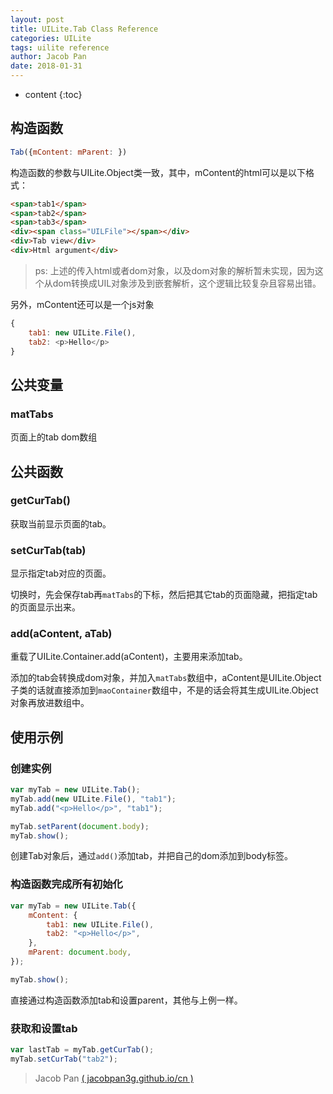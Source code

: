 ```yaml
---
layout: post
title: UILite.Tab Class Reference
categories: UILite
tags: uilite reference
author: Jacob Pan
date: 2018-01-31
---
```


* content
{:toc}


## 构造函数

```js
Tab({mContent: mParent: })
```

构造函数的参数与UILite.Object类一致，其中，mContent的html可以是以下格式：

```html
<span>tab1</span>
<span>tab2</span>
<span>tab3</span>
<div><span class="UILFile"></span></div>
<div>Tab view</div>
<div>Html argument</div>
```
> ps: 上述的传入html或者dom对象，以及dom对象的解析暂未实现，因为这个从dom转换成UIL对象涉及到嵌套解析，这个逻辑比较复杂且容易出错。

另外，mContent还可以是一个js对象

```js
{
    tab1: new UILite.File(),
    tab2: <p>Hello</p>
}
```

## 公共变量

### matTabs

页面上的tab dom数组


## 公共函数

### getCurTab()

获取当前显示页面的tab。

### setCurTab(tab)

显示指定tab对应的页面。

切换时，先会保存tab再`matTabs`的下标，然后把其它tab的页面隐藏，把指定tab的页面显示出来。

### add(aContent, aTab)

重载了UILite.Container.add(aContent)，主要用来添加tab。

添加的tab会转换成dom对象，并加入`matTabs`数组中，aContent是UILite.Object子类的话就直接添加到`maoContainer`数组中，不是的话会将其生成UILite.Object对象再放进数组中。


## 使用示例

### 创建实例

```js
var myTab = new UILite.Tab();
myTab.add(new UILite.File(), "tab1");
myTab.add("<p>Hello</p>", "tab1");

myTab.setParent(document.body);
myTab.show();
```
创建Tab对象后，通过`add()`添加tab，并把自己的dom添加到body标签。

### 构造函数完成所有初始化

```js
var myTab = new UILite.Tab({
    mContent: {
        tab1: new UILite.File(),
        tab2: "<p>Hello</p>",
    },
    mParent: document.body,
});

myTab.show();
```
直接通过构造函数添加tab和设置parent，其他与上例一样。

### 获取和设置tab

```js
var lastTab = myTab.getCurTab();
myTab.setCurTab("tab2");
```


> Jacob Pan [( jacobpan3g.github.io/cn )](http://jacobpan3g.github.io/cn)

